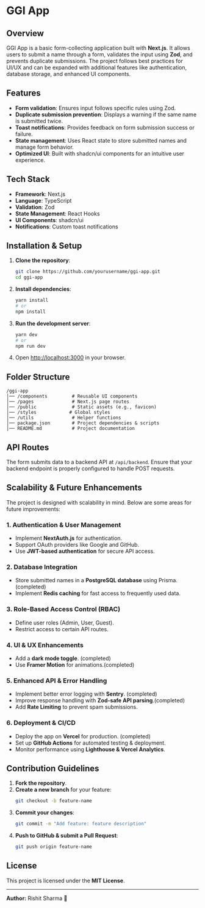 
# GGI App

## Overview
GGI App is a basic form-collecting application built with **Next.js**. It allows users to submit a name through a form, validates the input using **Zod**, and prevents duplicate submissions. The project follows best practices for UI/UX and can be expanded with additional features like authentication, database storage, and enhanced UI components.

## Features
- **Form validation**: Ensures input follows specific rules using Zod.
- **Duplicate submission prevention**: Displays a warning if the same name is submitted twice.
- **Toast notifications**: Provides feedback on form submission success or failure.
- **State management**: Uses React state to store submitted names and manage form behavior.
- **Optimized UI**: Built with shadcn/ui components for an intuitive user experience.

## Tech Stack
- **Framework**: Next.js
- **Language**: TypeScript
- **Validation**: Zod
- **State Management**: React Hooks
- **UI Components**: shadcn/ui
- **Notifications**: Custom toast notifications

## Installation & Setup
1. **Clone the repository**:
   ```sh
   git clone https://github.com/yourusername/ggi-app.git
   cd ggi-app
   ```

2. **Install dependencies**:
   ```sh
   yarn install
   # or
   npm install
   ```

3. **Run the development server**:
   ```sh
   yarn dev
   # or
   npm run dev
   ```

4. Open [http://localhost:3000](http://localhost:3000) in your browser.

## Folder Structure
```
/ggi-app
│── /components         # Reusable UI components
│── /pages              # Next.js page routes
│── /public             # Static assets (e.g., favicon)
│── /styles            # Global styles
│── /utils              # Helper functions
│── package.json        # Project dependencies & scripts
│── README.md           # Project documentation
```

## API Routes
The form submits data to a backend API at `/api/backend`. Ensure that your backend endpoint is properly configured to handle POST requests.

## Scalability & Future Enhancements
The project is designed with scalability in mind. Below are some areas for future improvements:

### 1. **Authentication & User Management**
- Implement **NextAuth.js** for authentication.
- Support OAuth providers like Google and GitHub.
- Use **JWT-based authentication** for secure API access.

### 2. **Database Integration**
- Store submitted names in a **PostgreSQL database** using Prisma.  (completed)
- Implement **Redis caching** for fast access to frequently used data.

### 3. **Role-Based Access Control (RBAC)**
- Define user roles (Admin, User, Guest).
- Restrict access to certain API routes.

### 4. **UI & UX Enhancements**
- Add a **dark mode toggle**.    (completed)
- Use **Framer Motion** for animations.(completed)

### 5. **Enhanced API & Error Handling**
- Implement better error logging with **Sentry**.  (completed)
- Improve response handling with **Zod-safe API parsing**.(completed)
- Add **Rate Limiting** to prevent spam submissions.

### 6. **Deployment & CI/CD**
- Deploy the app on **Vercel** for production. (completed)
- Set up **GitHub Actions** for automated testing & deployment.
- Monitor performance using **Lighthouse & Vercel Analytics**.

## Contribution Guidelines
1. **Fork the repository**.
2. **Create a new branch** for your feature:
   ```sh
   git checkout -b feature-name
   ```
3. **Commit your changes**:
   ```sh
   git commit -m "Add feature: feature description"
   ```
4. **Push to GitHub & submit a Pull Request**:
   ```sh
   git push origin feature-name
   ```

## License
This project is licensed under the **MIT License**.

---
**Author:** Rishit Sharma 🚀
